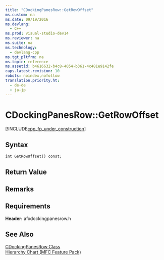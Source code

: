 ```yaml
---
title: "CDockingPanesRow::GetRowOffset"
ms.custom: na
ms.date: 09/19/2016
ms.devlang: 
  - C++
ms.prod: visual-studio-dev14
ms.reviewer: na
ms.suite: na
ms.technology: 
  - devlang-cpp
ms.tgt_pltfrm: na
ms.topic: reference
ms.assetid: b4616632-b4c8-4054-b361-4c481e9142fe
caps.latest.revision: 10
robots: noindex,nofollow
translation.priority.ht: 
  - de-de
  - ja-jp
---
```

# CDockingPanesRow::GetRowOffset
[!INCLUDE[cpp_fp_under_construction](../vs140/includes/cpp_fp_under_construction_md.md)]  
  
## Syntax  
  
```  
int GetRowOffset() const;  
```  
  
## Return Value  
  
## Remarks  
  
## Requirements  
 **Header:** afxdockingpanesrow.h  
  
## See Also  
 [CDockingPanesRow Class](../vs140/CDockingPanesRow-Class.md)   
 [Hierarchy Chart (MFC Feature Pack)](../vs140/Hierarchy-Chart.md)
